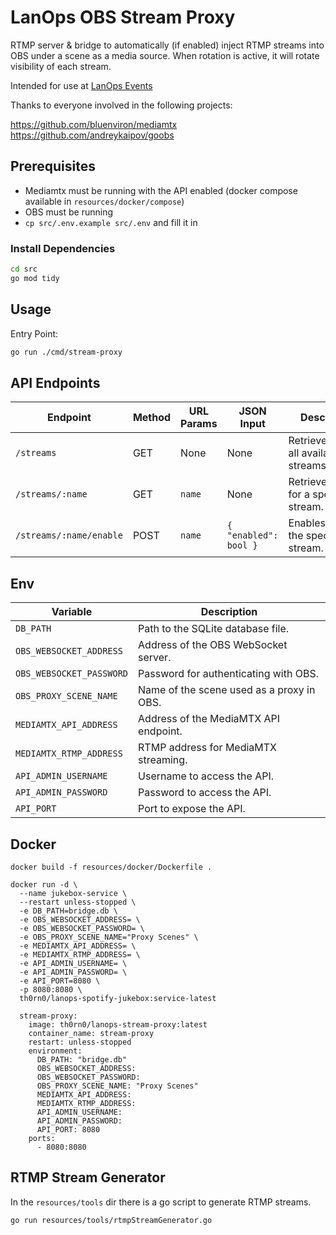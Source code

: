 # LanOps OBS Stream Proxy

RTMP server & bridge to automatically (if enabled) inject RTMP streams into OBS under a scene as a media source. When rotation is active, it will rotate visibility of each stream.

Intended for use at [LanOps Events](https://www.lanops.co.uk)

Thanks to everyone involved in the following projects:

https://github.com/bluenviron/mediamtx
https://github.com/andreykaipov/goobs

## Prerequisites

- Mediamtx must be running with the API enabled (docker compose available in ```resources/docker/compose```)
- OBS must be running
- ```cp src/.env.example src/.env``` and fill it in

### Install Dependencies

```bash
cd src
go mod tidy
```

## Usage

Entry Point:
```bash
go run ./cmd/stream-proxy
```

## API Endpoints

| Endpoint                | Method | URL Params | JSON Input            | Description                                |
|-------------------------|--------|------------|-----------------------|--------------------------------------------|
| `/streams`              | GET    | None       | None                  | Retrieves a list of all available streams. |
| `/streams/:name`        | GET    | `name`     | None                  | Retrieves details for a specific stream.   |
| `/streams/:name/enable` | POST   | `name`     | `{ "enabled": bool }` | Enables/Disables the specified stream.     |

## Env

| Variable                 | Description                               |
|--------------------------|-------------------------------------------|
| `DB_PATH`                | Path to the SQLite database file.         |
| `OBS_WEBSOCKET_ADDRESS`  | Address of the OBS WebSocket server.      |
| `OBS_WEBSOCKET_PASSWORD` | Password for authenticating with OBS.     |
| `OBS_PROXY_SCENE_NAME`   | Name of the scene used as a proxy in OBS. |
| `MEDIAMTX_API_ADDRESS`   | Address of the MediaMTX API endpoint.     |
| `MEDIAMTX_RTMP_ADDRESS`  | RTMP address for MediaMTX streaming.      |
| `API_ADMIN_USERNAME`     | Username to access the API.               |
| `API_ADMIN_PASSWORD`     | Password to access the API.               |
| `API_PORT`               | Port to expose the API.                   |

## Docker

```docker build -f resources/docker/Dockerfile .```

```
docker run -d \
  --name jukebox-service \
  --restart unless-stopped \
  -e DB_PATH=bridge.db \
  -e OBS_WEBSOCKET_ADDRESS= \
  -e OBS_WEBSOCKET_PASSWORD= \
  -e OBS_PROXY_SCENE_NAME="Proxy Scenes" \
  -e MEDIAMTX_API_ADDRESS= \
  -e MEDIAMTX_RTMP_ADDRESS= \
  -e API_ADMIN_USERNAME= \
  -e API_ADMIN_PASSWORD= \
  -e API_PORT=8080 \
  -p 8080:8080 \
  th0rn0/lanops-spotify-jukebox:service-latest
```

```
  stream-proxy:
    image: th0rn0/lanops-stream-proxy:latest
    container_name: stream-proxy
    restart: unless-stopped
    environment:
      DB_PATH: "bridge.db"
      OBS_WEBSOCKET_ADDRESS: 
      OBS_WEBSOCKET_PASSWORD: 
      OBS_PROXY_SCENE_NAME: "Proxy Scenes"
      MEDIAMTX_API_ADDRESS: 
      MEDIAMTX_RTMP_ADDRESS: 
      API_ADMIN_USERNAME:
      API_ADMIN_PASSWORD:
      API_PORT: 8080
    ports:
      - 8080:8080
```

## RTMP Stream Generator

In the ```resources/tools``` dir there is a go script to generate RTMP streams. 

```
go run resources/tools/rtmpStreamGenerator.go
```
